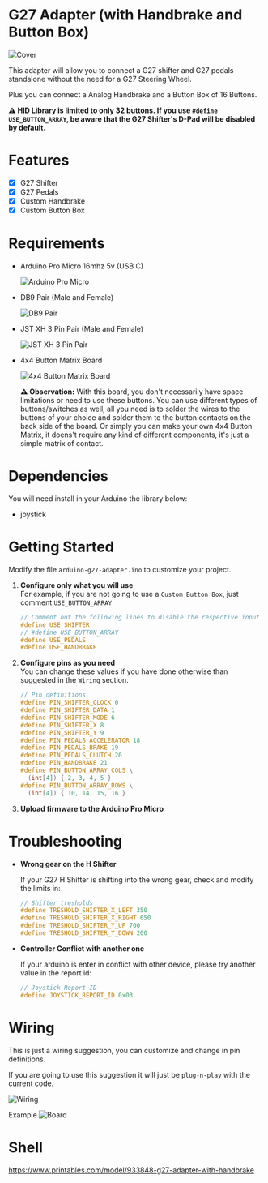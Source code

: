 # G27 Adapter (with Handbrake and Button Box)

![Cover](assets/cover.jpg "Cover")

This adapter will allow you to connect a G27 shifter and G27 pedals standalone without the need for a G27 Steering Wheel.

Plus you can connect a Analog Handbrake and a Button Box of 16 Buttons.

**⚠️ HID Library is limited to only 32 buttons. If you use `#define USE_BUTTON_ARRAY`, be aware that the G27 Shifter's D-Pad will be disabled by default.**

# Features

- [x] G27 Shifter
- [x] G27 Pedals
- [x] Custom Handbrake
- [x] Custom Button Box

# Requirements

- Arduino Pro Micro 16mhz 5v (USB C)

  ![Arduino Pro Micro](assets/pro-micro.jpg "Arduino Pro Micro")

- DB9 Pair (Male and Female)

  ![DB9 Pair](assets/db9.jpg "DB9 Pair")

- JST XH 3 Pin Pair (Male and Female)

  ![JST XH 3 Pin Pair](assets/jst-xh.jpg "JST XH 3 Pin Pair")

- 4x4 Button Matrix Board

  ![4x4 Button Matrix Board](assets/4x4-button-matrix.jpg "4x4 Button Matrix Board")

  **⚠️ Observation:** With this board, you don't necessarily have space limitations or need to use these buttons. You can use different types of buttons/switches as well, all you need is to solder the wires to the buttons of your choice and solder them to the button contacts on the back side of the board. Or simply you can make your own 4x4 Button Matrix, it doens't require any kind of different components, it's just a simple matrix of contact.

# Dependencies

You will need install in your Arduino the library below:

- joystick

# Getting Started

Modify the file `arduino-g27-adapter.ino` to customize your project.

1. **Configure only what you will use**<br />
   For example, if you are not going to use a `Custom Button Box`, just comment `USE_BUTTON_ARRAY`

   ```c
   // Comment out the following lines to disable the respective input
   #define USE_SHIFTER
   // #define USE_BUTTON_ARRAY
   #define USE_PEDALS
   #define USE_HANDBRAKE
   ```

1. **Configure pins as you need**<br />
   You can change these values if you have done otherwise than suggested in the `Wiring` section.

   ```c
   // Pin definitions
   #define PIN_SHIFTER_CLOCK 0
   #define PIN_SHIFTER_DATA 1
   #define PIN_SHIFTER_MODE 6
   #define PIN_SHIFTER_X 8
   #define PIN_SHIFTER_Y 9
   #define PIN_PEDALS_ACCELERATOR 18
   #define PIN_PEDALS_BRAKE 19
   #define PIN_PEDALS_CLUTCH 20
   #define PIN_HANDBRAKE 21
   #define PIN_BUTTON_ARRAY_COLS \
     (int[4]) { 2, 3, 4, 5 }
   #define PIN_BUTTON_ARRAY_ROWS \
     (int[4]) { 10, 14, 15, 16 }
   ```

1. **Upload firmware to the Arduino Pro Micro**

# Troubleshooting

- **Wrong gear on the H Shifter**

  If your G27 H Shifter is shifting into the wrong gear, check and modify the limits in:

  ```c
  // Shifter tresholds
  #define TRESHOLD_SHIFTER_X_LEFT 350
  #define TRESHOLD_SHIFTER_X_RIGHT 650
  #define TRESHOLD_SHIFTER_Y_UP 700
  #define TRESHOLD_SHIFTER_Y_DOWN 200
  ```

- **Controller Conflict with another one**

  If your arduino is enter in conflict with other device, please try another value in the report id:

  ```c
  // Joystick Report ID
  #define JOYSTICK_REPORT_ID 0x03
  ```

# Wiring

This is just a wiring suggestion, you can customize and change in pin definitions.

If you are going to use this suggestion it will just be `plug-n-play` with the current code.

![Wiring](assets/wiring.svg "Wiring")

Example
![Board](assets/board.jpg "Board")

# Shell

https://www.printables.com/model/933848-g27-adapter-with-handbrake
